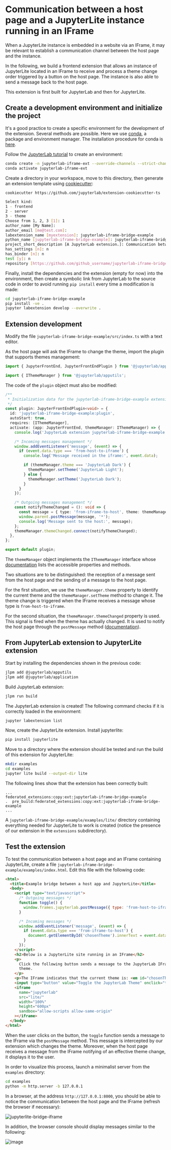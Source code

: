 # Communication between a host page and a JupyterLite instance running in an IFrame

When a JupyterLite instance is embedded in a website via an IFrame, it may be relevant
to establish a communication channel between the host page and the instance.

In the following, we build a frontend extension that allows an instance of JupyterLite
located in an IFrame to receive and process a theme change order triggered by a button
on the host page. The instance is also able to send a message back to the host page.

This extension is first built for JupyterLab and then for JupyterLite.

## Create a development environment and initialize the project

It's a good practice to create a specific environment for the development of the
extension. Several methods are possible. Here we use
[conda](https://conda.io/projects/conda/en/latest/index.html), a package and environment
manager. The installation procedure for conda is
[here](https://conda.io/projects/conda/en/latest/user-guide/install/index.html).

Follow the
[JupyterLab tutorial](https://jupyterlab.readthedocs.io/en/latest/extension/extension_tutorial.html#install-nodejs-jupyterlab-etc-in-a-conda-environment)
to create an environment:

```bash
conda create -n jupyterlab-iframe-ext --override-channels --strict-channel-priority -c conda-forge -c nodefaults jupyterlab=3 cookiecutter nodejs
conda activate jupyterlab-iframe-ext
```

Create a directory in your workspace, move to this directory, then generate an extension
template using [cookiecutter](https://github.com/cookiecutter/cookiecutter):

```bash
cookiecutter https://github.com/jupyterlab/extension-cookiecutter-ts
```

```bash
Select kind:
1 - frontend
2 - server
3 - theme
Choose from 1, 2, 3 [1]: 1
author_name [My Name]:
author_email [me@test.com]:
labextension_name [myextension]: jupyterlab-iframe-bridge-example
python_name [jupyterlab-iframe-bridge-example]: jupyterlab-iframe-bridge-example
project_short_description [A JupyterLab extension.]: Communication between a host page and an instance of JupyterLab located in an IFrame
has_settings [n]: n
has_binder [n]: n
test [y]: n
repository [https://github.com/github_username/jupyterlab-iframe-bridge-example]:
```

Finally, install the dependencies and the extension (empty for now) into the
environment, then create a symbolic link from JupyterLab to the source code in order to
avoid running `pip install` every time a modification is made:

```bash
cd jupyterlab-iframe-bridge-example
pip install -ve .
jupyter labextension develop --overwrite .
```

## Extension development

Modify the file `jupyterlab-iframe-bridge-example/src/index.ts` with a text editor.

As the host page will ask the IFrame to change the theme, import the plugin that
supports themes management:

```typescript
import { JupyterFrontEnd, JupyterFrontEndPlugin } from '@jupyterlab/application';

import { IThemeManager } from '@jupyterlab/apputils';
```

The code of the `plugin` object must also be modified:

```typescript
/**
 * Initialization data for the jupyterlab-iframe-bridge-example extension.
 */
const plugin: JupyterFrontEndPlugin<void> = {
  id: 'jupyterlab-iframe-bridge-example:plugin',
  autoStart: true,
  requires: [IThemeManager],
  activate: (app: JupyterFrontEnd, themeManager: IThemeManager) => {
    console.log('JupyterLab extension jupyterlab-iframe-bridge-example is activated!');

    /* Incoming messages management */
    window.addEventListener('message', (event) => {
      if (event.data.type === 'from-host-to-iframe') {
        console.log('Message received in the iframe:', event.data);

        if (themeManager.theme === 'JupyterLab Dark') {
          themeManager.setTheme('JupyterLab Light');
        } else {
          themeManager.setTheme('JupyterLab Dark');
        }
      }
    });

    /* Outgoing messages management */
    const notifyThemeChanged = (): void => {
      const message = { type: 'from-iframe-to-host', theme: themeManager.theme };
      window.parent.postMessage(message, '*');
      console.log('Message sent to the host:', message);
    };
    themeManager.themeChanged.connect(notifyThemeChanged);
  },
};

export default plugin;
```

The `themeManager` object implements the `IThemeManager` interface whose
[documentation](https://jupyterlab.readthedocs.io/en/latest/api/interfaces/apputils.IThemeManager-1.html)
lists the accessible properties and methods.

Two situations are to be distinguished: the reception of a message sent from the host
page and the sending of a message to the host page.

For the first situation, we use the `themeManager.theme` property to identify the
current theme and the `themeManager.setTheme` method to change it. The theme change is
triggered when the IFrame receives a message whose type is `from-host-to-iframe`.

For the second situation, the `themeManager.themeChanged` property is used. This signal
is fired when the theme has actually changed. It is used to notify the host page through
the `postMessage` method
([documentation](https://developer.mozilla.org/en-US/docs/Web/API/Window/postMessage)).

## From JupyterLab extension to JupyterLite extension

Start by installing the dependencies shown in the previous code:

```bash
jlpm add @jupyterlab/apputils
jlpm add @jupyterlab/application
```

Build JupyterLab extension:

```bash
jlpm run build
```

The JupyterLab extension is created! The following command checks if it is correctly
loaded in the environment:

```bash
jupyter labextension list
```

Now, create the JupyterLite extension. Install jupyterlite:

```bash
pip install jupyterlite
```

Move to a directory where the extension should be tested and run the build of this
extension for JupyterLite:

```bash
mkdir examples
cd examples
jupyter lite build --output-dir lite
```

The following lines show that the extension has been correctly built:

```
...
federated_extensions:copy:ext:jupyterlab-iframe-bridge-example
.  pre_build:federated_extensions:copy:ext:jupyterlab-iframe-bridge-example
...
```

A `jupyterlab-iframe-bridge-example/examples/lite/` directory containing everything
needed for JupyterLite to work is created (notice the presence of our extension in the
`extensions` subdirectory).

## Test the extension

To test the communication between a host page and an IFrame containing JupyterLite,
create a file `jupyterlab-iframe-bridge-example/examples/index.html`. Edit this file
with the following code:

```html
<html>
  <title>Example bridge between a host app and JupyterLite</title>
  <body>
    <script type="text/javascript">
      /* Outgoing messages */
      function toggle() {
        window.frames.jupyterlab.postMessage({ type: 'from-host-to-iframe' });
      }

      /* Incoming messages */
      window.addEventListener('message', (event) => {
        if (event.data.type === 'from-iframe-to-host') {
          document.getElementById('chosenTheme').innerText = event.data.theme;
        }
      });
    </script>
    <h2>Below is a JupyterLite site running in an IFrame</h2>
    <p>
      Click the following button sends a message to the JupyterLab IFrame to toggle the
      theme.
    </p>
    <p>The IFrame indicates that the current theme is: <em id="chosenTheme"></em></p>
    <input type="button" value="Toggle the JupyterLab Theme" onclick="toggle()" />
    <iframe
      name="jupyterlab"
      src="lite/"
      width="100%"
      height="600px"
      sandbox="allow-scripts allow-same-origin"
    ></iframe>
  </body>
</html>
```

When the user clicks on the button, the `toggle` function sends a message to the IFrame
via the `postMessage` method. This message is intercepted by our extension which changes
the theme. Moreover, when the host page receives a message from the IFrame notifying of
an effective theme change, it displays it to the user.

In order to visualize this process, launch a minimalist server from the `examples`
directory:

```bash
cd examples
python -m http.server -b 127.0.0.1
```

In a browser, at the address `http://127.0.0.1:8000`, you should be able to notice the
communication between the host page and the IFrame (refresh the browser if necessary):

![jupyterlite-bridge-iframe](https://user-images.githubusercontent.com/44410933/218969739-2f78788d-00a3-4715-b20e-59c48bb2f2bd.gif)


In addition, the browser console should display messages similar to the following:

![image](https://user-images.githubusercontent.com/44410933/218319071-0095cbe5-ca53-45e5-9bae-a9beeb6197e2.png)
